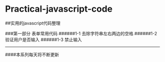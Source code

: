 # Practical-javascript-code
##实用的javascript代码整理

###第一部分  表单常用代码
######1-1 去除字符串左右两边的空格
######1-2 验证用户是否输入
######1-3 禁止输入

---------------------------------------
####本系列每天将不断更新
